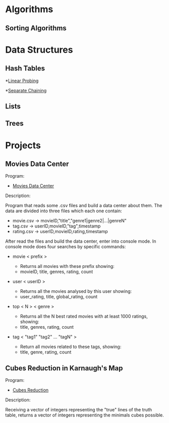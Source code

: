 # Algorithms

## Sorting Algorithms

# Data Structures

## Hash Tables

*[Linear Probing](https://github.com/Xandynhu/Algorithms/tree/main/Data%20Structures/Linear%20Probing)

*[Separate Chaining](https://github.com/Xandynhu/Algorithms/tree/main/Data%20Structures/Separate%20Chaining)

## Lists

## Trees

# Projects

## Movies Data Center
Program:
* [Movies Data Center](https://github.com/Xandynhu/Algorithms/tree/main/Projects/Movies%20Data%20Center/src)

Description:

Program that reads some .csv files and build a data center about them.
The data are divided into three files which each one contain:

* movie.csv  -> movieID,"title","genre1|genre2|...|genreN"
* tag.csv    -> userID,movieID,"tag",timestamp
* rating.csv -> userID,movieID,rating,timestamp

After read the files and build the data center, enter into console mode.
In console mode does four searches by specific commands:

* movie < prefix >
    * Returns all movies with these prefix showing:
    * movieID, title, genres, rating, count

* user < userID >
    * Returns all the movies analysed by this user showing:
    * user_rating, title, global_rating, count

* top < N > < genre >
    * Returns all the N best rated movies with at least 1000 ratings, showing:
    * title, genres, rating, count

* tag < "tag1" "tag2" ... "tagN" >
    * Return all movies related to these tags, showing:
    * title, genre, rating, count


## Cubes Reduction in Karnaugh's Map
Program:
* [Cubes Reduction](https://github.com/Xandynhu/Algorithms/tree/main/Projects/Cubes%20Reduction%20Karnaugh's%20Map)

Description:

Receiving a vector of integers representing the "true" lines of the truth table, returns a vector of integers representing the minimals cubes possible.